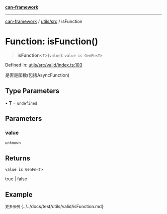 [**can-framework**](../../../README.md)

***

[can-framework](../../../modules.md) / [utils/src](../README.md) / isFunction

# Function: isFunction()

> **isFunction**\<`T`\>(`value`): `value is GenFn<T>`

Defined in: [utils/src/valid/index.ts:103](https://github.com/acanowl/acanowl-framework/blob/7ba94079de1593f6a108902ca9202f39af1164e0/packages/utils/src/valid/index.ts#L103)

是否是函数(包括AsyncFunction)

## Type Parameters

• **T** = `undefined`

## Parameters

### value

`unknown`

## Returns

`value is GenFn<T>`

true | false

## Example

```更多示例```
{../../docs/test/utils/valid/isFunction.md}
